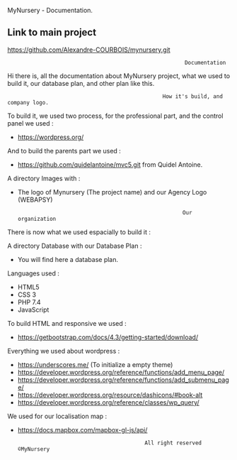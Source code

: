 MyNursery - Documentation.

## Link to main project
https://github.com/Alexandre-COURBOIS/mynursery.git
                                                              
                                                            Documentation
                                                            
Hi there is, all the documentation about MyNursery project, what we used to build it, our database plan, and other plan like this.

                                                     How it's build, and company logo.

To build it, we used two process, for the professional part, and the control panel we used : 
- https://wordpress.org/

And to build the parents part we used : 
- https://github.com/quidelantoine/mvc5.git from Quidel Antoine.

A directory Images with : 
- The logo of Mynursery (The project name) and our Agency Logo (WEBAPSY)


                                                          Our organization
                                                          
There is now what we used espacially to build it : 

A directory Database with our Database Plan :
- You will find here a database plan. 


Languages used : 
- HTML5
- CSS 3 
- PHP 7.4
- JavaScript


To build HTML and responsive we used : 
- https://getbootstrap.com/docs/4.3/getting-started/download/


Everything we used about wordpress : 
- https://underscores.me/ (To initialize a empty theme)
- https://developer.wordpress.org/reference/functions/add_menu_page/
- https://developer.wordpress.org/reference/functions/add_submenu_page/
- https://developer.wordpress.org/resource/dashicons/#book-alt
- https://developer.wordpress.org/reference/classes/wp_query/


We used for our localisation map : 
- https://docs.mapbox.com/mapbox-gl-js/api/

                                        
                                              All right reserved ©MyNursery

